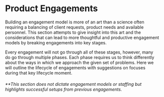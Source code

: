 # Product Engagements

Building an engagement model is more of an art than a science often requiring a balancing of client requests, product needs and available personnel. This section attempts to give insight into this art and the considerations that can lead to more thoughtful and productive engagement models by breaking engagements into key stages.

Every engagement will not go through all of these stages, however, many do go through multiple phases. Each phase requires us to think differently about the ways in which we approach the given set of problems. Here we will outline the lifecycle of engagements with suggestions on focuses during that key lifecycle moment.

###### \*\*This section does not dictate engagement models or staffing but highlights successful setups from previous engagements.



